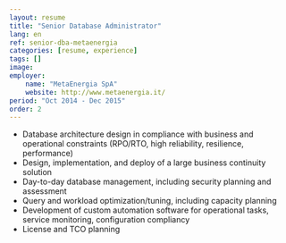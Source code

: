 ```yaml
---
layout: resume
title: "Senior Database Administrator"
lang: en
ref: senior-dba-metaenergia
categories: [resume, experience]
tags: []
image:
employer:
    name: "MetaEnergia SpA"
    website: http://www.metaenergia.it/
period: "Oct 2014 - Dec 2015"
order: 2
---
```


- Database architecture design in compliance with business and operational constraints (RPO/RTO, high reliability, resilience, performance)
- Design, implementation, and deploy of a large business continuity solution
- Day-to-day database management, including security planning and assessment
- Query and workload optimization/tuning, including capacity planning
- Development of custom automation software for operational tasks, service monitoring, configuration compliancy
- License and TCO planning

